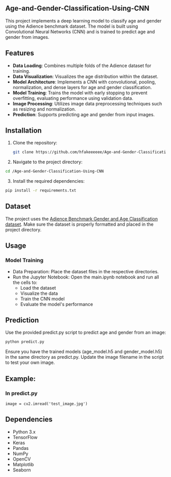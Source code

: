 ## Age-and-Gender-Classification-Using-CNN

This project implements a deep learning model to classify age and gender using the Adience benchmark dataset. The model is built using Convolutional Neural Networks (CNN) and is trained to predict age and gender from images.

## Features

- **Data Loading**: Combines multiple folds of the Adience dataset for training.
- **Data Visualization**: Visualizes the age distribution within the dataset.
- **Model Architecture**: Implements a CNN with convolutional, pooling, normalization, and dense layers for age and gender classification.
- **Model Training**: Trains the model with early stopping to prevent overfitting, evaluating performance using validation data.
- **Image Processing**: Utilizes image data preprocessing techniques such as resizing and normalization.
- **Prediction**: Supports predicting age and gender from input images.

## Installation

1. Clone the repository:
   ```bash
   git clone https://github.com/hfakeeeeee/Age-and-Gender-Classification-Using-CNN.git
   ```

2. Navigate to the project directory:
```bash
cd /Age-and-Gender-Classification-Using-CNN
```

3. Install the required dependencies:
```bash
pip install -r requirements.txt
```

## Dataset
The project uses the [Adience Benchmark Gender and Age Classification dataset](https://datasets.activeloop.ai/docs/ml/datasets/adience-dataset/). Make sure the dataset is properly formatted and placed in the project directory.

## Usage
### Model Training
- Data Preparation: Place the dataset files in the respective directories.
- Run the Jupyter Notebook: Open the main.ipynb notebook and run all the cells to:
    - Load the dataset
    - Visualize the data
    - Train the CNN model
    - Evaluate the model's performance
## Prediction
Use the provided predict.py script to predict age and gender from an image:
```bash
python predict.py
```
Ensure you have the trained models (age_model.h5 and gender_model.h5) in the same directory as predict.py. Update the image filename in the script to test your own image.

## Example:
### In predict.py
```console
image = cv2.imread('test_image.jpg')
```

## Dependencies
- Python 3.x
- TensorFlow
- Keras
- Pandas
- NumPy
- OpenCV
- Matplotlib
- Seaborn